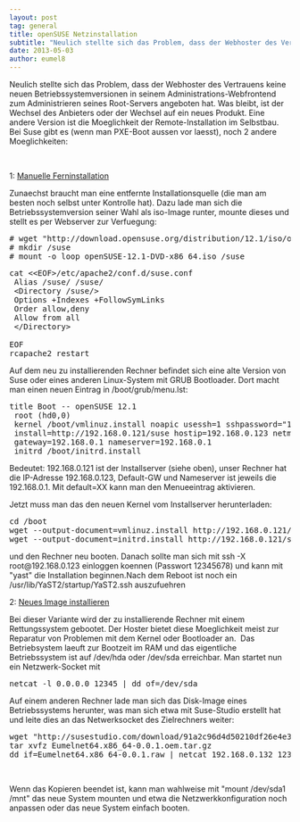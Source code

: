 ```yaml
---
layout: post
tag: general
title: openSUSE Netzinstallation
subtitle: "Neulich stellte sich das Problem, dass der Webhoster des Vertrauens keine neuen Betriebssystemversionen in seinem Administrations-Webfrontend zum Administrieren seines Root-Servers angeboten hat. Was bleibt, ist der Wechsel des Anbieters oder der Wechse&hellip;"
date: 2013-05-03
author: eumel8
---
```


<p>Neulich stellte sich das Problem, dass der Webhoster des Vertrauens keine neuen Betriebssystemversionen in seinem Administrations-Webfrontend zum Administrieren seines Root-Servers angeboten hat. Was bleibt, ist der Wechsel des Anbieters oder der Wechsel auf ein neues Produkt. Eine andere Version ist die Moeglichkeit der Remote-Installation im Selbstbau. Bei Suse gibt es (wenn man PXE-Boot aussen vor laesst), noch 2 andere Moeglichkeiten:</p>
<br/>
<p>1: <a href="http://de.opensuse.org/SDB:Fern_Installation" target="_blank">Manuelle Ferninstallation</a></p>
<p>Zunaechst braucht man eine entfernte Installationsquelle (die man am besten noch selbst unter Kontrolle hat). Dazu lade man sich die Betriebssystemversion seiner Wahl als iso-Image runter, mounte dieses und stellt es per Webserver zur Verfuegung:</p>
<pre># wget "http://download.opensuse.org/distribution/12.1/iso/openSUSE-12.1-DVD-x86_64.iso"
# mkdir /suse
# mount -o loop openSUSE-12.1-DVD-x86_64.iso /suse
</pre>
<pre>cat &lt;&lt;EOF&gt;/etc/apache2/conf.d/suse.conf
 Alias /suse/ /suse/<br /> &lt;Directory /suse/&gt;<br /> Options +Indexes +FollowSymLinks<br /> Order allow,deny<br /> Allow from all<br /> &lt;/Directory&gt;<br /> 
EOF
rcapache2 restart
</pre>
<p>Auf dem neu zu installierenden Rechner befindet sich eine alte Version von Suse oder eines anderen Linux-System mit GRUB Bootloader. Dort macht man einen neuen Eintrag in /boot/grub/menu.lst:</p>
<pre>title Boot -- openSUSE 12.1
 root (hd0,0)
 kernel /boot/vmlinuz.install noapic usessh=1 sshpassword="12345678" \
 install=http://192.168.0.121/suse hostip=192.168.0.123 netmask=255.255.255.0 \ 
 gateway=192.168.0.1 nameserver=192.168.0.1
 initrd /boot/initrd.install
</pre>
<p>Bedeutet: 192.168.0.121 ist der Installserver (siehe oben), unser Rechner hat die IP-Adresse 192.168.0.123, Default-GW und Nameserver ist jeweils die 192.168.0.1. Mit default=XX kann man den Menueeintrag aktivieren.</p>
<p>Jetzt muss man das den neuen Kernel vom Installserver herunterladen:</p>
<pre>cd /boot
wget --output-document=vmlinuz.install http://192.168.0.121/suse/boot/x86_64/loader/linux
wget --output-document=initrd.install http://192.168.0.121/suse/boot/x86_64/loader/initrd
</pre>
<p>und den Rechner neu booten. Danach sollte man sich mit ssh -X root@192.168.0.123 einloggen koennen (Passwort 12345678) und kann mit "yast" die Installation beginnen.Nach dem Reboot ist noch ein /usr/lib/YaST2/startup/YaST2.ssh auszufuehren</p>
<p>2: <a href="http://en.opensuse.org/openSUSE:SUSE_Studio_Disc_Image_Howtos#How_to_copy_an_image_into_hard_disc" target="_blank">Neues Image installieren</a></p>
<p>Bei dieser Variante wird der zu installierende Rechner mit einem Rettungssystem gebootet. Der Hoster bietet diese Moeglichkeit meist zur Reparatur von Problemen mit dem Kernel oder Bootloader an.  Das Betriebsystem laeuft zur Bootzeit im RAM und das eigentliche Betriebssystem ist auf /dev/hda oder /dev/sda erreichbar. Man startet nun ein Netzwerk-Socket mit</p>
<pre>netcat -l 0.0.0.0 12345 | dd of=/dev/sda<br /></pre>
<p>Auf einem anderen Rechner lade man sich das Disk-Image eines Betriebssystems herunter, was man sich etwa mit Suse-Studio erstellt hat und leite dies an das Netwerksocket des Zielrechners weiter:</p>
<pre>wget "http://susestudio.com/download/91a2c96d4d50210df26e4e3f7696bc37/Eumelnet64.x86_64-0.0.1.oem.tar.gz"<br />tar xvfz Eumelnet64.x86_64-0.0.1.oem.tar.gz<br />dd if=Eumelnet64.x86_64-0.0.1.raw | netcat 192.168.0.132 12345<br /></pre>
<p> </p>
Wenn das Kopieren beendet ist, kann man wahlweise mit "mount /dev/sda1 /mnt" das neue System mounten und etwa die Netzwerkkonfiguration noch anpassen oder das neue System einfach booten.
